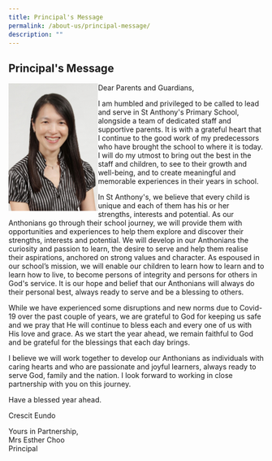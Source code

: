```yaml
---
title: Principal's Message
permalink: /about-us/principal-message/
description: ""
---
```

## Principal's Message 

<img style="width: 35%;" src="/images/Mrs%20Esther%20Choo%20-%20pic.jpeg" align = "left" />

<p>Dear Parents and Guardians,</p>
  
I am humbled and privileged to be called to lead and serve in St Anthony's Primary School, alongside a team of dedicated staff and supportive parents. It is with a grateful heart that I continue to the good work of my predecessors who have brought the school to where it is today. I will do my utmost to bring out the best in the staff and children, to see to their growth and well-being, and to create meaningful and memorable experiences in their years in school.  
  
In St Anthony's, we believe that every child is unique and each of them has his or her strengths, interests and potential. As our Anthonians go through their school journey, we will provide them with opportunities and experiences to help them explore and discover their strengths, interests and potential. We will develop in our Anthonians the curiosity and passion to learn, the desire to serve and help them realise their aspirations, anchored on strong values and character. As espoused in our school’s mission, we will enable our children to learn how to learn and to learn how to live, to become persons of integrity and persons for others in God's service. It is our hope and belief that our Anthonians will always do their personal best, always ready to serve and be a blessing to others.  
  
While we have experienced some disruptions and new norms due to Covid-19 over the past couple of years, we are grateful to God for keeping us safe and we pray that He will continue to bless each and every one of us with His love and grace. As we start the year ahead, we remain faithful to God and be grateful for the blessings that each day brings.  
  
I believe we will work together to develop our Anthonians as individuals with caring hearts and who are passionate and joyful learners, always ready to serve God, family and the nation. I look forward to working in close partnership with you on this journey.  
  
  
Have a blessed year ahead.  
  
Crescit Eundo  
  
Yours in Partnership,  
Mrs Esther Choo  
Principal


